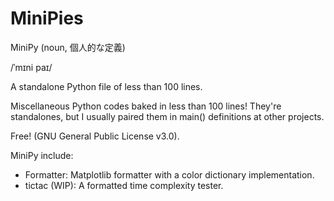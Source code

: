 # MiniPies
MiniPy (noun, 個人的な定義)

/ˈmɪni paɪ/

A standalone Python file of less than 100 lines.

Miscellaneous Python codes baked in less than 100 lines! They're standalones, but I usually
paired them in main() definitions at other projects.

Free! (GNU General Public License v3.0).

MiniPy include:
- Formatter: Matplotlib formatter with a color dictionary implementation.
- tictac (WIP): A formatted time complexity tester.
